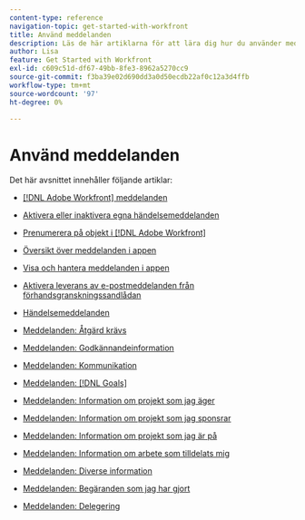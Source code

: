 ```yaml
---
content-type: reference
navigation-topic: get-started-with-workfront
title: Använd meddelanden
description: Läs de här artiklarna för att lära dig hur du använder meddelanden i Adobe Workfront.
author: Lisa
feature: Get Started with Workfront
exl-id: c609c51d-df67-49bb-8fe3-8962a5270cc9
source-git-commit: f3ba39e02d690dd3a0d50ecdb22af0c12a3d4ffb
workflow-type: tm+mt
source-wordcount: '97'
ht-degree: 0%

---
```


# Använd meddelanden

Det här avsnittet innehåller följande artiklar:

* [[!DNL Adobe Workfront] meddelanden](../../workfront-basics/using-notifications/wf-notifications.md)
* [Aktivera eller inaktivera egna händelsemeddelanden](../../workfront-basics/using-notifications/activate-or-deactivate-your-own-event-notifications.md)
* [Prenumerera på objekt i [!DNL Adobe Workfront]](../../workfront-basics/using-notifications/subscribe-to-items-in-workfront.md)
* [Översikt över meddelanden i appen](../../workfront-basics/using-notifications/in-app-notifications-overview.md)
* [Visa och hantera meddelanden i appen](../../workfront-basics/using-notifications/view-and-manage-in-app-notifications.md)
* [Aktivera leverans av e-postmeddelanden från förhandsgranskningssandlådan](../../workfront-basics/using-notifications/enable-delivery-emails-from-preview-sandbox-environment.md)
* [Händelsemeddelanden](../../workfront-basics/using-notifications/event-notifications.md)

   <!--
  <li data-mc-conditions="QuicksilverOrClassic.Draft mode"><a href="../../workfront-basics/using-notifications/opt-out-of-email-notifications.md" class="MCXref xref" xrefformat="{para}">Opt out of email notifications</a> </li>
  -->

* [Meddelanden: Åtgärd krävs](../../workfront-basics/using-notifications/notifications-action-needed.md)
* [Meddelanden: Godkännandeinformation](../../workfront-basics/using-notifications/notifications-approval-information.md)
* [Meddelanden: Kommunikation](../../workfront-basics/using-notifications/notifications-communication.md)
* [Meddelanden: [!DNL Goals]](../../workfront-basics/using-notifications/notifications-goals.md)
* [Meddelanden: Information om projekt som jag äger](../../workfront-basics/using-notifications/notifications-information-about-projects-i-own.md)
* [Meddelanden: Information om projekt som jag sponsrar](../../workfront-basics/using-notifications/notifications-information-about-projects-i-sponsor.md)
* [Meddelanden: Information om projekt som jag är på](../../workfront-basics/using-notifications/notifications-information-about-projects-im-on.md)
* [Meddelanden: Information om arbete som tilldelats mig](../../workfront-basics/using-notifications/notifications-information-about-work-assigned-to-me.md)
* [Meddelanden: Diverse information](../../workfront-basics/using-notifications/notifications-misc-information.md)
* [Meddelanden: Begäranden som jag har gjort](../../workfront-basics/using-notifications/notifications-requests-i-have-made.md)
* [Meddelanden: Delegering](../../workfront-basics/using-notifications/notifications-delegation.md)
